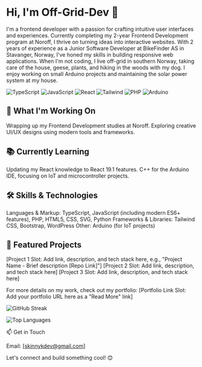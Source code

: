 # Hi, I'm Off-Grid-Dev 👋

I'm a frontend developer with a passion for crafting intuitive user interfaces and experiences. Currently completing my 2-year Frontend Development program at Noroff, I thrive on turning ideas into interactive websites. With 2 years of experience as a Junior Software Developer at BikeFinder AS in Stavanger, Norway, I've honed my skills in building responsive web applications.
When I'm not coding, I live off-grid in southern Norway, taking care of the house, geese, plants, and hiking in the woods with my dog. I enjoy working on small Arduino projects and maintaining the solar power system at my house.

![TypeScript](https://img.shields.io/badge/TypeScript-007ACC?style=for-the-badge&logo=typescript&logoColor=white)
![JavaScript](https://img.shields.io/badge/javascript-gray?style=for-the-badge&logo=javascript&logoColor=f0dc4e&logoSize=auto)
![React](https://img.shields.io/badge/react-white?style=for-the-badge&logo=react&logoSize=auto&labelColor=%2338606e)
![Tailwind](https://img.shields.io/badge/tailwindcss-white?style=for-the-badge&logo=tailwindcss&logoColor=%2317becb&logoSize=auto&labelColor=%23161d2d)
![PHP](https://img.shields.io/badge/php-blue?style=for-the-badge&logo=php&logoSize=auto&labelColor=white)
![Arduino](https://img.shields.io/badge/arduino-white?style=for-the-badge&logo=arduino&logoSize=auto&labelColor=%2303989e)

## 🚀 What I'm Working On

Wrapping up my Frontend Development studies at Noroff.
Exploring creative UI/UX designs using modern tools and frameworks.

## 📚 Currently Learning

Updating my React knowledge to React 19.1 features.
C++ for the Arduino IDE, focusing on IoT and microcontroller projects.

## 🛠️ Skills & Technologies

Languages & Markup: TypeScript, JavaScript (including modern ES6+ features), PHP, HTML5, CSS, SVG, Python
Frameworks & Libraries: Tailwind CSS, Bootstrap, WordPress
Other: Arduino (for IoT projects)

## 🌟 Featured Projects

[Project 1 Slot: Add link, description, and tech stack here, e.g., "Project Name - Brief description [Repo Link]"]
[Project 2 Slot: Add link, description, and tech stack here]
[Project 3 Slot: Add link, description, and tech stack here]

For more details on my work, check out my portfolio: [Portfolio Link Slot: Add your portfolio URL here as a "Read More" link]


  
![GitHub Streak](https://github-readme-streak-stats.herokuapp.com/?user=Off-Grid-Dev&theme=radical&hide_border=true) 

![Top Languages](https://github-readme-stats.vercel.app/api/top-langs/?username=Off-Grid-Dev&layout=compact&theme=radical&hide_border=true)



📫 Get in Touch

Email: [skinnykdev@gmail.com]

Let's connect and build something cool! 😊
